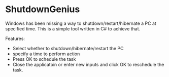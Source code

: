 ShutdownGenius
==============

Windows has been missing a way to shutdown/restart/hibernate a PC at specified time. 
This is a simple tool written in C# to achieve that.

Features:
 - Select whether to shutdown/hibernate/restart the PC
 - specify a time to perform action
 - Press OK to schedule the task
 - Close the applicatoin or enter new inputs and click OK to reschedule the task.
